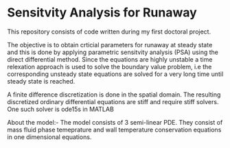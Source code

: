 # Sensitvity Analysis for Runaway
This repository consists of code written during my first doctoral project. 

The objective is to obtain crticial parameters for runaway at steady state and this is done by applying parametric sensitvity analysis (PSA) using the direct differential method. Since the equations are highly unstable a time relexation approach is used to solve the boundary value problem, i.e the corresponding unsteady state equations are solved for a very long time until steady state is reached. 

A finite difference discretization is done in the spatial domain. The resulting discretized ordinary differential equations are stiff and require stiff solvers. One such solver is ode15s in MATLAB 

About the model:-
The model consists of 3 semi-linear PDE. They consist of mass fluid phase temeprature and wall temperature conservation equations in one dimensional equations. 

